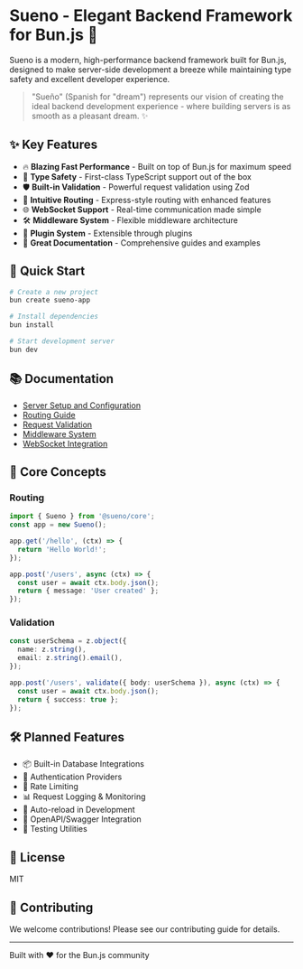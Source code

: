 # Sueno - Elegant Backend Framework for Bun.js 🚀

Sueno is a modern, high-performance backend framework built for Bun.js, designed to make server-side development a breeze while maintaining type safety and excellent developer experience.

> "Sueño" (Spanish for "dream") represents our vision of creating the ideal backend development experience - where building servers is as smooth as a pleasant dream. ✨

## ✨ Key Features

- 🔥 **Blazing Fast Performance** - Built on top of Bun.js for maximum speed
- 🎯 **Type Safety** - First-class TypeScript support out of the box
- 🛡️ **Built-in Validation** - Powerful request validation using Zod
- 🔄 **Intuitive Routing** - Express-style routing with enhanced features
- 🌐 **WebSocket Support** - Real-time communication made simple
- 🛠️ **Middleware System** - Flexible middleware architecture
- 🔌 **Plugin System** - Extensible through plugins
- 📝 **Great Documentation** - Comprehensive guides and examples

## 🚀 Quick Start

```bash
# Create a new project
bun create sueno-app

# Install dependencies
bun install

# Start development server
bun dev
```

## 📚 Documentation

- [Server Setup and Configuration](temp-docs/server.md)
- [Routing Guide](temp-docs/routing.md)
- [Request Validation](temp-docs/validation.md)
- [Middleware System](temp-docs/middleware.md)
- [WebSocket Integration](temp-docs/websocket.md)

## 🌟 Core Concepts

### Routing

```typescript
import { Sueno } from '@sueno/core';
const app = new Sueno();

app.get('/hello', (ctx) => {
  return 'Hello World!';
});

app.post('/users', async (ctx) => {
  const user = await ctx.body.json();
  return { message: 'User created' };
});
```

### Validation

```typescript
const userSchema = z.object({
  name: z.string(),
  email: z.string().email(),
});

app.post('/users', validate({ body: userSchema }), async (ctx) => {
  const user = await ctx.body.json();
  return { success: true };
});
```

## 🛠️ Planned Features

- 📦 Built-in Database Integrations
- 🔑 Authentication Providers
- 🚦 Rate Limiting
- 📊 Request Logging & Monitoring
- 🔄 Auto-reload in Development
- 📝 OpenAPI/Swagger Integration
- 🧪 Testing Utilities

## 📜 License

MIT

## 🤝 Contributing

We welcome contributions! Please see our contributing guide for details.

---

Built with ❤️ for the Bun.js community
